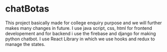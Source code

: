 # chatBotas
This project basically made for college enquiry purpose and we will further makes many changes in future.
I use java script, css, html for frontend developement and for backend i use the firebase and django for making python chatbot.
I use React Library in which we use hooks and redux to manage the states.
